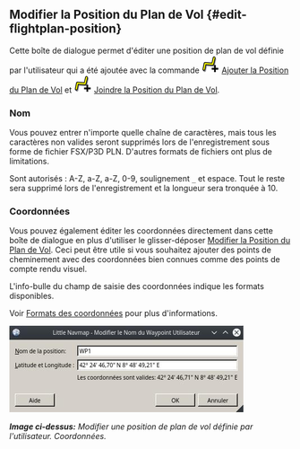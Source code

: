 ## Modifier la Position du Plan de Vol {#edit-flightplan-position}

Cette boîte de dialogue permet d'éditer une position de plan de vol définie par l'utilisateur qui a été ajoutée avec la commande ![Add Position to Flight Plan](../images/icons/routeadd.png "Add Position to Flight Plan") [Ajouter la Position du Plan de Vol](MAPDISPLAY.md#add-position-to-flight-plan) et ![Append Position to Flight Plan](../images/icons/routeadd.png "Append Position to Flight Plan") [Joindre la Position du Plan de Vol](MAPDISPLAY.md#append-position-to-flight-plan).

### Nom

Vous pouvez entrer n'importe quelle chaîne de caractères, mais tous les caractères non valides seront supprimés lors de l'enregistrement sous forme de fichier FSX/P3D PLN. D'autres formats de fichiers ont plus de limitations.

Sont autorisés : A-Z, a-Z, a-Z, 0-9, soulignement `_` et espace. Tout le reste sera supprimé lors de l'enregistrement et la longueur sera tronquée à 10.

### Coordonnées

Vous pouvez également éditer les coordonnées directement dans cette boîte de dialogue en plus d'utiliser le glisser-déposer [Modifier la Position du Plan de Vol](MAPFPEDIT.md). Ceci peut être utile si vous souhaitez ajouter des points de cheminement avec des coordonnées bien connues comme des points de compte rendu visuel.

L'info-bulle du champ de saisie des coordonnées indique les formats disponibles.

Voir [Formats des coordonnées](COORDINATES.md) pour plus d'informations.

![Edit Flight Plan Position](../images/edit_flightplan_waypoint_fr.jpg "Edit Flight Plan Position")

_**Image ci-dessus:** Modifier une position de plan de vol définie par l'utilisateur. Coordonnées._
